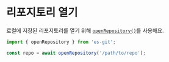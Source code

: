 # 리포지토리 열기

로컬에 저장된 리포지토리를 열기 위해 [`openRepository()`](../reference/functions/openRepository.md)를 사용해요.

```ts
import { openRepository } from 'es-git';

const repo = await openRepository('/path/to/repo');
```

